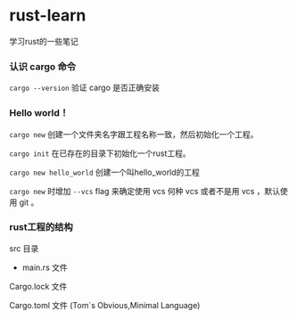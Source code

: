 # rust-learn
学习rust的一些笔记

### 认识 cargo 命令
`cargo --version` 验证 cargo 是否正确安装

### Hello world！
`cargo new` 创建一个文件夹名字跟工程名称一致，然后初始化一个工程。

`cargo init` 在已存在的目录下初始化一个rust工程。

`cargo new hello_world` 创建一个叫hello_world的工程

`cargo new` 时增加 `--vcs` flag 来确定使用 vcs 何种 vcs 或者不是用 vcs ，默认使用 git 。


### rust工程的结构

src 目录
- main.rs   文件

Cargo.lock  文件

Cargo.toml  文件 (Tom`s Obvious,Minimal Language) 
